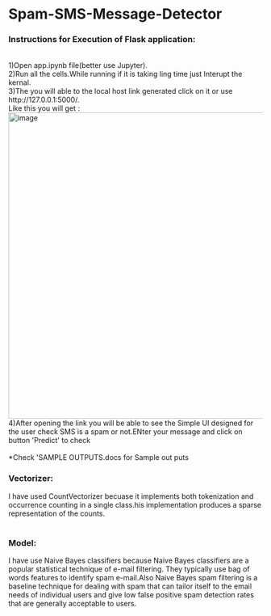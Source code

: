# Spam-SMS-Message-Detector
<h3>Instructions for Execution of Flask application:</h3><br />
1)Open app.ipynb file(better use Jupyter).<br />
2)Run all the cells.While running if it is taking ling time just Interupt the kernal.<br />
3)The you will able to the local host link generated click on it or use http://127.0.0.1:5000/.<br />
Like this you will get :
<img width="606" alt="image" src="https://user-images.githubusercontent.com/75380495/162500775-101df623-2d1a-4aab-b1bc-2a4f2fc6df93.png"><br />
4)After opening the link you will be able to see the Simple UI designed for the user check SMS is a spam or not.ENter your message and click on button 'Predict' to check<br/><br/>
*Check 'SAMPLE OUTPUTS.docs for Sample out puts<br />

<h3>Vectorizer:</h3>I have used CountVectorizer becuase it implements both tokenization and occurrence counting in a single class.his implementation produces a sparse representation of the counts.<br /><br />
<h3>Model:</h3>I have use Naive Bayes classifiers because Naive Bayes classifiers are a popular statistical technique of e-mail filtering. They typically use bag of words features to identify spam e-mail.Also Naive Bayes spam filtering is a baseline technique for dealing with spam that can tailor itself to the email needs of individual users and give low false positive spam detection rates that are generally acceptable to users.



